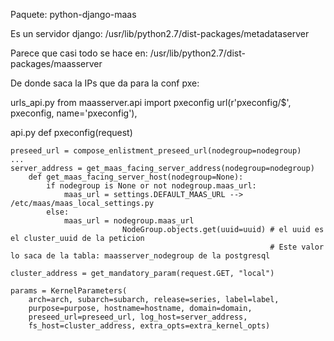 Paquete: python-django-maas

Es un servidor django:
/usr/lib/python2.7/dist-packages/metadataserver

Parece que casi todo se hace en:
/usr/lib/python2.7/dist-packages/maasserver


De donde saca la IPs que da para la conf pxe:

urls_api.py
    from maasserver.api import pxeconfig
    url(r'pxeconfig/$', pxeconfig, name='pxeconfig'),

api.py
    def pxeconfig(request)

    preseed_url = compose_enlistment_preseed_url(nodegroup=nodegroup)
    ...
    server_address = get_maas_facing_server_address(nodegroup=nodegroup)
        def get_maas_facing_server_host(nodegroup=None):
            if nodegroup is None or not nodegroup.maas_url:
                maas_url = settings.DEFAULT_MAAS_URL --> /etc/maas/maas_local_settings.py
            else:
                maas_url = nodegroup.maas_url
                             NodeGroup.objects.get(uuid=uuid) # el uuid es el cluster_uuid de la peticion
                                                              # Este valor lo saca de la tabla: maasserver_nodegroup de la postgresql

    cluster_address = get_mandatory_param(request.GET, "local")

    params = KernelParameters(
        arch=arch, subarch=subarch, release=series, label=label,
        purpose=purpose, hostname=hostname, domain=domain,
        preseed_url=preseed_url, log_host=server_address,
        fs_host=cluster_address, extra_opts=extra_kernel_opts)

